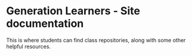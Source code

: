
# Generation Learners - Site documentation

This is where students can find class repositories, along with some other helpful resources.
